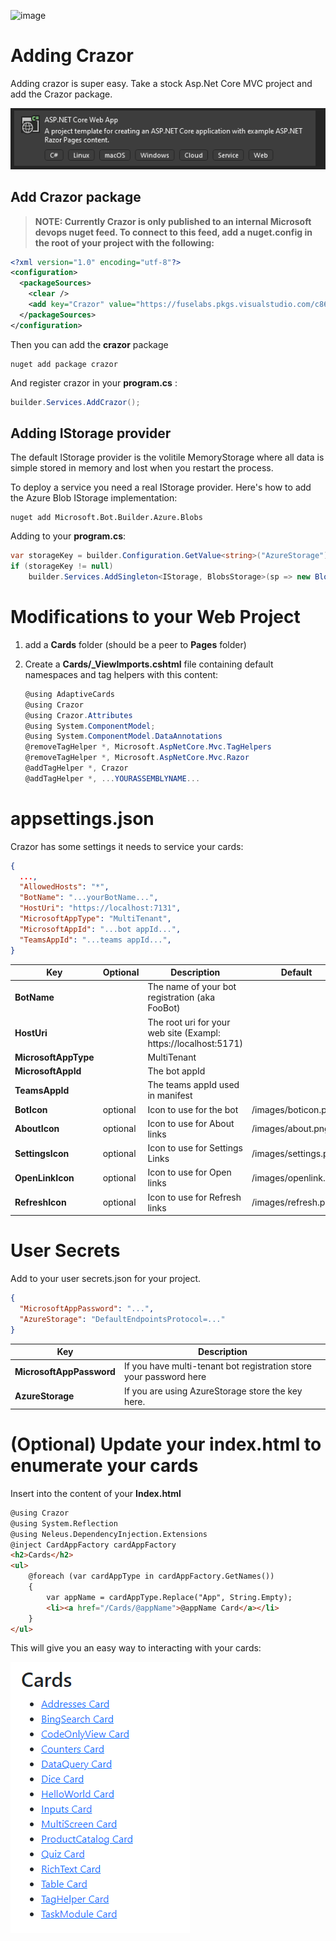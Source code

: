 

![image](https://user-images.githubusercontent.com/17789481/197238565-e3f895d0-6def-4d41-aba2-721d5432b1ef.png)

# Adding Crazor 

Adding crazor is super easy.  Take a stock Asp.Net Core MVC project and add the Crazor package.

![image-20221104002938261](../assets/image-20221104002938261.png)

## Add Crazor package

>  **NOTE: Currently Crazor is only published to an internal Microsoft devops nuget feed.  To connect to this feed, add a nuget.config in the root of your project with the following:**

```xml
<?xml version="1.0" encoding="utf-8"?>
<configuration>
  <packageSources>
    <clear />
    <add key="Crazor" value="https://fuselabs.pkgs.visualstudio.com/c861868a-1061-43d1-8232-ed9ab373867c/_packaging/Crazor/nuget/v3/index.json" />
  </packageSources>
</configuration>
```

Then you can add the **crazor** package

```shell
nuget add package crazor
```

And register crazor in your **program.cs** :

```c#
builder.Services.AddCrazor();
```

## Adding IStorage provider

The default IStorage provider is the volitile MemoryStorage where all data is simple stored in memory and lost when you restart the process. 

To deploy a service you need a real IStorage provider. Here's how to add the Azure Blob IStorage implementation:

```shell
nuget add Microsoft.Bot.Builder.Azure.Blobs
```

Adding to your **program.cs**:

```C#
var storageKey = builder.Configuration.GetValue<string>("AzureStorage");
if (storageKey != null)
	builder.Services.AddSingleton<IStorage, BlobsStorage>(sp => new BlobsStorage(storageKey, "mybot"));
```

# Modifications to your Web Project

1. add a **Cards** folder (should be a peer to **Pages** folder)

2. Create a **Cards/_ViewImports.cshtml** file containing default namespaces and tag helpers with this content:

   ```C#
   @using AdaptiveCards
   @using Crazor
   @using Crazor.Attributes
   @using System.ComponentModel;
   @using System.ComponentModel.DataAnnotations
   @removeTagHelper *, Microsoft.AspNetCore.Mvc.TagHelpers
   @removeTagHelper *, Microsoft.AspNetCore.Mvc.Razor
   @addTagHelper *, Crazor
   @addTagHelper *, ...YOURASSEMBLYNAME...
   ```

# appsettings.json

Crazor has some settings it needs to service your cards:

``` json
{
  ...,
  "AllowedHosts": "*",
  "BotName": "...yourBotName...",
  "HostUri": "https://localhost:7131",
  "MicrosoftAppType": "MultiTenant",
  "MicrosoftAppId": "...bot appId...",
  "TeamsAppId": "...teams appId...",
}
```

| Key                  | Optional | Description                                                  | Default              |
| -------------------- | -------- | ------------------------------------------------------------ | -------------------- |
| **BotName**          |          | The name of your bot registration (aka FooBot)               |                      |
| **HostUri**          |          | The root uri for your web site (Exampl: https://localhost:5171) |                      |
| **MicrosoftAppType** |          | MultiTenant                                                  |                      |
| **MicrosoftAppId**   |          | The bot appId                                                |                      |
| **TeamsAppId**       |          | The teams appId used in manifest                             |                      |
| **BotIcon**          | optional | Icon to use for the bot                                      | /images/boticon.png  |
| **AboutIcon**        | optional | Icon to use for About links                                  | /images/about.png    |
| **SettingsIcon**     | optional | Icon to use for Settings Links                               | /images/settings.png |
| **OpenLinkIcon**     | optional | Icon to use for Open links                                   | /images/openlink.png |
| **RefreshIcon**      | optional | Icon to use for Refresh links                                | /images/refresh.png  |



# User Secrets

Add to your user secrets.json for your project.

```json
{
  "MicrosoftAppPassword": "...",
  "AzureStorage": "DefaultEndpointsProtocol=..."
}
```

| Key                      | Description                                                  |
| ------------------------ | ------------------------------------------------------------ |
| **MicrosoftAppPassword** | If you have multi-tenant bot registration store your password here |
| **AzureStorage**         | If you are using AzureStorage store the key here.            |

  

# (Optional) Update your index.html to enumerate your cards

Insert into the content of your **Index.html**

```html
@using Crazor
@using System.Reflection
@using Neleus.DependencyInjection.Extensions
@inject CardAppFactory cardAppFactory
<h2>Cards</h2>
<ul>
    @foreach (var cardAppType in cardAppFactory.GetNames())
    {
        var appName = cardAppType.Replace("App", String.Empty);
        <li><a href="/Cards/@appName">@appName Card</a></li>
    }
</ul>
```

This will give you an easy way to interacting with your cards:

![image-20221104003206930](../assets/image-20221104003206930.png)
